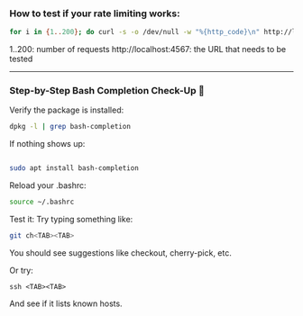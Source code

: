 ### How to test if your rate limiting works:

```bash
for i in {1..200}; do curl -s -o /dev/null -w "%{http_code}\n" http://localhost:4567; done
```

1..200: number of requests
http://localhost:4567: the URL that needs to be tested

--- 

### Step-by-Step Bash Completion Check-Up 💅

Verify the package is installed:

```bash
dpkg -l | grep bash-completion
```

If nothing shows up:
```bash

sudo apt install bash-completion
```

Reload your .bashrc:

```bash
source ~/.bashrc
```

Test it:
Try typing something like:

```bash
git ch<TAB><TAB>
```

You should see suggestions like checkout, cherry-pick, etc.

Or try:

```
ssh <TAB><TAB>
```

And see if it lists known hosts.

